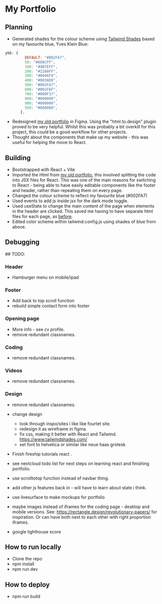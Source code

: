 # My Portfolio

## Planning

- Generated shades for the colour scheme using [Tailwind Shades](https://www.tailwindshades.com/) based on my favourite blue, Yves Klein Blue:

```jsx
ykb: {
         DEFAULT: "#002FA7",
         50: "#608CFF",
         100: "#4B7EFF",
         200: "#2260FF",
         300: "#0046F9",
         400: "#003AD0",
         500: "#002FA7",
         600: "#001F6F",
         700: "#000F37",
         800: "#000000",
         900: "#000000",
         950: "#000000",
       },
```

- Redesigned [my old portfolio](https://github.com/jones58/portfolio) in Figma. Using the "html.to.design" plugin proved to be very helpful. Whilst this was probably a bit overkill for this project, this could be a good workflow for other projects.
- Thought about the components that make up my website - this was useful for helping the move to React.

## Building

- Bootstrapped with React + Vite
- Imported the Html from [my old portfolio](https://github.com/jones58/portfolio), this involved splitting the code into JSX files for React. This was one of the main reasons for switching to React - being able to have easily editable components like the footer and header, rather than repeating them on every page.
- Changed the colour scheme to reflect my favourite blue (#002FA7)
- Used events to add js inside jsx for the dark mode toggle.
- Used useState to change the main content of the page when elements in the header are clicked. This saved me having to have separate html files for each page, as [before](https://github.com/jones58/portfolio).
- Edited color scheme within tailwind.config.js using shades of blue from above.

## Debugging

## TODO:

### Header

- Hamburger menu on mobile/ipad

### Footer

- Add back to top scroll function
- rebuild simple contact form into footer

### Opening page

- More info - see cv profile.
- remove redundant classnames.

### Coding

- remove redundant classnames.

### Videos

- remove redundant classnames.

### Design

- remove redundant classnames.

- change design

  - look through inspo/sites i like like fourtet site.
  - redesign it as wireframe in figma.
  - fix css, making it better with React and Tailwind.
    https://www.tailwindshades.com/
  - set font to helvetica or similar like neue haas grotesk

- Finish fireship tutorials react .
- see nextcloud todo list for next steps on learning react and finishing portfolio.
- use scrolltotop function instead of navbar thing.
- add other js features back in - will have to learn about state i think.
- use livesurface to make mockups for portfolio
- maybe images instead of iframes for the coding page - desktop and mobile versions. See: https://rectangle.design/revolutionary-papers/ for inspiration. Or can have both next to each other with right proportion iframes.
- google lighthouse score

## How to run locally

- Clone the repo
- npm install
- npm run dev

## How to deploy

- npm run build
